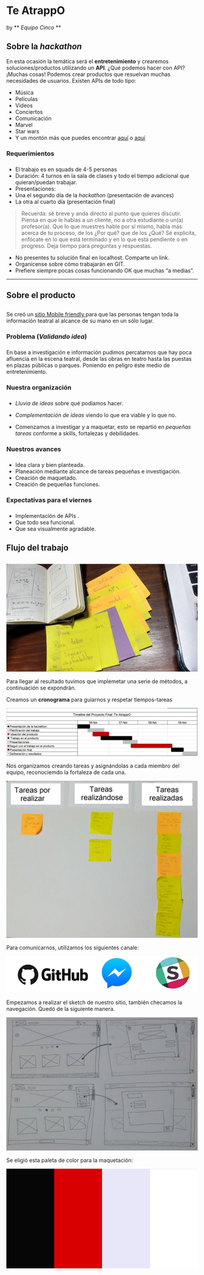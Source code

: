 # **Te AtrappO**
by  ** *Equipo Cinco* **

## **Sobre la _hackathon_**

En esta ocasión la temática será el **entretenimiento** y crearemos soluciones/productos utilizando un **API**.
¿Qué podemos hacer con API? ¡Muchas cosas! Podemos crear productos que resuelvan muchas necesidades de usuarios.
Existen APIs de todo tipo:
+ Música
+ Películas
+ Videos
+ Conciertos
+ Comunicación
+ Marvel
+ Star wars
+ Y un montón más que puedes encontrar [aquí](https://www.programmableweb.com/category/entertainment/apis?category=20133) o [aquí](www.google.com)


### Requerimientos <h3>

+ El trabajo es en squads de 4-5 personas
+ Duración: 4 turnos en la sala de clases y todo el tiempo adicional que quieran/puedan trabajar.
+ Presentaciones:
 +   Una el segundo día de la _hackathon_ (presentación de avances)
 +  La otra al cuarto día (presentación final)

>Recuerda: sé breve y anda directo al punto que quieres discutir.
Piensa en que le hablas a un cliente, no a otra estudiante o un(a) profesor(a).
Que lo que muestres hable por sí mismo, habla más acerca de tu proceso, de los ¿Por qué? que de los ¿Qué?
Sé explícita, enfócate en lo que está terminado y en lo que está pendiente o en progreso.
Deja tiempo para preguntas y respuestas.

+ No presentes tu solución final en localhost. Comparte un link.
+ Organícense sobre cómo trabajarán en GIT.
+ Prefiere siempre pocas cosas funcionando OK que muchas “a medias”.

-----

## **Sobre el producto** <h2>

Se creó un [sitio  Mobile friendly ](https://github.com/RosyG/teatrappO "Repositorio en Github - TeatrappO") para que las personas tengan toda la información teatral al alcance de su mano en un sólo lugar.

### Problema (*Validando idea*) <h3>

En base a investigación e información pudimos percatarnos que hay poca afluencia en la escena teatral, desde las obras en teatro hasta las puestas en plazas públicas o parques. Poniendo en peligro éste medio de entretenimiento.

### Nuestra organización <h3>

* *Lluvia de ideas* sobre qué podíamos hacer.  

* *Complementación de ideas* viendo lo que era viable y lo que no.

* Comenzamos a investigar y a maquetar, esto se repartió en *pequeñas tareas* conforme a skills, fortalezas y debilidades.

### Nuestros avances <h3>

* Idea clara y bien planteada.
* Planeación mediante alcance de tareas pequeñas e investigación.
* Creación de maquetado.
* Creación de pequeñas funciones.

### Expectativas para el viernes <h3>

* Implementación de APIs .
* Que todo sea funcional.
* Que sea visualmente agradable.

## Flujo del trabajo <h2>

![Organización](assets/images/organizacion.jpg)

Para llegar al resultado <!--Aquí va la gp--> tuvimos que implemetar una serie de métodos, a continuación se expondrán.

Creamos un **cronograma** para guiarnos y respetar tiempos-tareas

![Cronograma](assets/images/cronograma.jpg)

Nos organizamos creando tareas y asignándolas a cada miembro del equipo, reconociemdo la fortaleza de cada una.

![Postit](assets/images/post.jpg)

Para comunicarnos, utilizamos los siguientes canale:

![Canales](assets/images/canales.jpg)

Empezamos a realizar el sketch de nuestro sitio, también checamos la navegación. Quedó de la siguiente manera.

![Sketch](assets/images/sketch.jpg)

Se eligió esta paleta de color para la maquetación:

![Paleta](assets/images/paleta.jpg)
